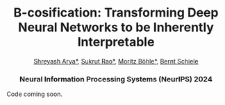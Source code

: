 <h1 align="center">B-cosification: Transforming Deep Neural Networks to be Inherently Interpretable</h1>

<div align="center">
<a href="https://www.linkedin.com/in/shrebox/">Shreyash Arya*</a>,
<a href="https://sukrutrao.github.io">Sukrut Rao*</a>,
<a href="https://moboehle.github.io">Moritz Böhle*</a>,
<a href="https://people.mpi-inf.mpg.de/~schiele">Bernt Schiele</a>

<h3 align="center">
Neural Information Processing Systems (NeurIPS) 2024
</div>
</h3>
  
<!-- <h3 align="center">
<a href="">Paper</a>
|
<a href="https://github.com/shrebox/B-cosification/">Code</a>
|
<a href="">Poster</a>
|
<a href="">Video</a>
|
<a href="">Slides</a>
</h3> -->
</p>

Code coming soon.
